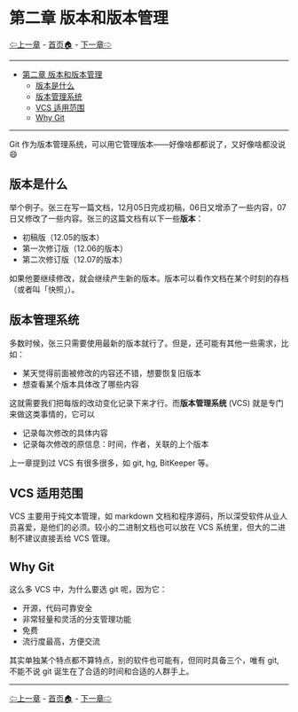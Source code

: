# 第二章 版本和版本管理

[⇦上一章](01.md) - [首页🏠](index.md) - [下一章⇨](03.md)

---

- [第二章 版本和版本管理](#第二章-版本和版本管理)
  - [版本是什么](#版本是什么)
  - [版本管理系统](#版本管理系统)
  - [VCS 适用范围](#vcs-适用范围)
  - [Why Git](#why-git)

---

Git 作为版本管理系统，可以用它管理版本——好像啥都都说了，又好像啥都没说😄

## 版本是什么

举个例子。张三在写一篇文档，12月05日完成初稿，06日又增添了一些内容，07日又修改了一些内容。张三的这篇文档有以下一些**版本**：

* 初稿版（12.05的版本）
* 第一次修订版（12.06的版本）
* 第二次修订版（12.07的版本）

如果他要继续修改，就会继续产生新的版本。版本可以看作文档在某个时刻的存档（或者叫「快照」）。

## 版本管理系统

多数时候，张三只需要使用最新的版本就行了。但是，还可能有其他一些需求，比如：

* 某天觉得前面被修改的内容还不错，想要恢复旧版本
* 想查看某个版本具体改了哪些内容

这就需要我们把每版的改动变化记录下来才行。而**版本管理系统** (VCS) 就是专门来做这类事情的，它可以

* 记录每次修改的具体内容
* 记录每次修改的原信息：时间，作者，关联的上个版本

上一章提到过 VCS 有很多很多，如 git, hg, BitKeeper 等。

## VCS 适用范围

VCS 主要用于纯文本管理，如 markdown 文档和程序源码，所以深受软件从业人员喜爱，是他们的必须。较小的二进制文档也可以放在 VCS 系统里，但大的二进制不建议直接丢给 VCS 管理。

## Why Git

这么多 VCS 中，为什么要选 git 呢，因为它：

* 开源，代码可靠安全
* 非常轻量和灵活的分支管理功能
* 免费
* 流行度最高，方便交流

其实单独某个特点都不算特点，别的软件也可能有，但同时具备三个，唯有 git, 不能不说 git 诞生在了合适的时间和合适的人群手上。

---

[⇦上一章](01.md) - [首页🏠](index.md) - [下一章⇨](03.md)